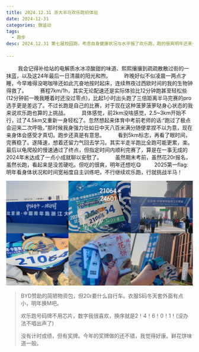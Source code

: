 ```yaml
---
title: 2024.12.31 浙大半马欢乐跑初体验
date: 2024-12-31
categories: 做运动
tags: 
  - 跑步
desc: 2024.12.31 第七届校园跑，考虑自身健康状况与水平报了欢乐跑，跑的很爽明年还来😋

---
```


&nbsp;&nbsp;&nbsp;&nbsp;&nbsp;&nbsp;&nbsp;&nbsp;我会记得补给站的电解质水冰凉酸甜的味道、熙熙攘攘到疏疏散散过街的一抹蓝，以及这24年最后一日清晨的阳光和煦。
&nbsp;&nbsp;&nbsp;&nbsp;&nbsp;&nbsp;&nbsp;&nbsp;昨晚好似不似凌晨一两点才睡，今早难得没喝咖啡还如此亢奋地按时起床，连续熬夜过西欧时间的我的生物钟得救了。
&nbsp;&nbsp;&nbsp;&nbsp;&nbsp;&nbsp;&nbsp;&nbsp;赛程7km/1h，其实无论配速还是实际体验比12分钟跑甚至轻松些(12分钟前一晚我睡着时还没过零点)，比起1小时出头跑了三倍距离半马完赛的pro选手更是差远了。不过长跑是自己的比赛，对于现在这种菠萝菠萝哒身心状态的我来说欢乐跑也算的上挑战。
&nbsp;&nbsp;&nbsp;&nbsp;&nbsp;&nbsp;&nbsp;&nbsp;具体感觉，前2km没啥感觉，2.5~3km开始不行，过了4.5km又重新一身轻松了。忽然想起来体育中考前老师的话:“跑过了极点会迎来二次呼吸。”那时候我身强力壮如日中天八百米满分随便拿捏不以为意，现在亲身体会感受才真切。跑步还真是有意思。
&nbsp;&nbsp;&nbsp;&nbsp;&nbsp;&nbsp;&nbsp;&nbsp;看到5km标志，再看了眼时间，完赛稳了。遂降速，想着还留力气回去学习。其实半走半跑比全跑可能更累，楽。最后以龟爬般的慢速通过了终点，但指定时间内顺利完赛了，算是在一事无成的2024年末达成了一点小成就聊以安慰了。
&nbsp;&nbsp;&nbsp;&nbsp;&nbsp;&nbsp;&nbsp;&nbsp;虽然期末考前，虽然花20r报名，虽然长跑，看起来是没苦硬吃。但吃的很爽，明年还想吃😋
&nbsp;&nbsp;&nbsp;&nbsp;&nbsp;&nbsp;&nbsp;&nbsp;2025第一flag: 明年看身体状况和时间宽裕度自主训练吧，不行继续欢乐跑，行就挑战半马！


![](https://raw.githubusercontent.com/YukinoshitaSherry/qycf_picbed/main/img/run1.jpg)

> BYD赞助的简陋物资包，但20r要什么自行车。衣服S码冬天套外面有点小，明年换M吧。
>
> 欢乐跑号码牌不用芯片，数字我很喜欢，换序就是2！4！6！0！1！(没办法不唱出声了)
>
> 没有计时成绩，但有奖牌。今年的奖牌做的还不错，我觉得好康。鲜花饼味道一般。
<br>